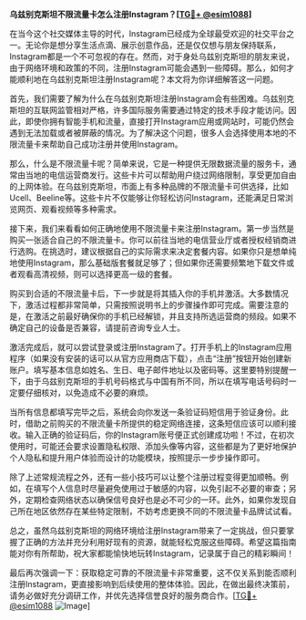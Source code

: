**乌兹别克斯坦不限流量卡怎么注册Instagram？[[TG💪+ @esim1088](https://t.me/s/esim1088)]**

在当今这个社交媒体主导的时代，Instagram已经成为全球最受欢迎的社交平台之一。无论你是想分享生活点滴、展示创意作品，还是仅仅想与朋友保持联系，Instagram都是一个不可忽视的存在。然而，对于身处乌兹别克斯坦的朋友来说，由于网络环境和政策的不同，注册Instagram可能会遇到一些障碍。那么，如何才能顺利地在乌兹别克斯坦注册Instagram呢？本文将为你详细解答这一问题。

首先，我们需要了解为什么在乌兹别克斯坦注册Instagram会有些困难。乌兹别克斯坦的互联网监管相对严格，许多国际服务需要通过特定的技术手段才能访问。因此，即使你拥有智能手机和流量，直接打开Instagram应用或网站时，可能仍然会遇到无法加载或者被屏蔽的情况。为了解决这个问题，很多人会选择使用本地的不限流量卡来帮助自己成功注册并使用Instagram。

那么，什么是不限流量卡呢？简单来说，它是一种提供无限数据流量的服务卡，通常由当地的电信运营商发行。这些卡片可以帮助用户绕过网络限制，享受更加自由的上网体验。在乌兹别克斯坦，市面上有多种品牌的不限流量卡可供选择，比如Ucell、Beeline等。这些卡片不仅能够让你轻松访问Instagram，还能满足日常浏览网页、观看视频等多种需求。

接下来，我们来看看如何正确地使用不限流量卡来注册Instagram。第一步当然是购买一张适合自己的不限流量卡。你可以前往当地的电信营业厅或者授权经销商进行选购。在挑选时，建议根据自己的实际需求来决定套餐内容。如果你只是想单纯地使用Instagram，那么基础版套餐就足够了；但如果你还需要频繁地下载文件或者观看高清视频，则可以选择更高一级的套餐。

购买到合适的不限流量卡后，下一步就是将其插入你的手机并激活。大多数情况下，激活过程都非常简单，只需按照说明书上的步骤操作即可完成。需要注意的是，在激活之前最好确保你的手机已经解锁，并且支持所选运营商的频段。如果不确定自己的设备是否兼容，请提前咨询专业人士。

激活完成后，就可以尝试登录或注册Instagram了。打开手机上的Instagram应用程序（如果没有安装的话可以从官方应用商店下载），点击“注册”按钮开始创建新账户。填写基本信息如姓名、生日、电子邮件地址以及密码等。这里要特别提醒一下，由于乌兹别克斯坦的手机号码格式与中国有所不同，所以在填写电话号码时一定要仔细核对，以免造成不必要的麻烦。

当所有信息都填写完毕之后，系统会向你发送一条验证码短信用于验证身份。此时，借助之前购买的不限流量卡所提供的稳定网络连接，这条短信应该可以顺利接收。输入正确的验证码后，你的Instagram账号便正式创建成功啦！不过，在初次使用时，可能还会要求设置隐私权限、添加头像等内容，这些都是为了更好地保护个人隐私和提升用户体验而设计的功能模块，按照提示一步步操作即可。

除了上述常规流程之外，还有一些小技巧可以让整个注册过程变得更加顺畅。例如，在填写个人信息时尽量避免使用过于敏感的内容，以免引起不必要的审查；另外，定期检查网络状态以确保信号良好也是必不可少的一环。此外，如果你发现自己所在地区依然存在某些特定限制，不妨考虑更换不同的不限流量卡品牌试试看。

总之，虽然乌兹别克斯坦的网络环境给注册Instagram带来了一定挑战，但只要掌握了正确的方法并充分利用好现有的资源，就能轻松克服这些障碍。希望这篇指南能对你有所帮助，祝大家都能愉快地玩转Instagram，记录属于自己的精彩瞬间！

最后再次强调一下：获取稳定可靠的不限流量卡非常重要，这不仅关系到能否顺利注册Instagram，更直接影响到后续使用的整体体验。因此，在做出最终决策前，请务必做好充分调研工作，并优先选择信誉良好的服务商合作。[[TG💪+ @esim1088](https://t.me/s/esim1088) ![Image](https://i.postimg.cc/4NQfJmqS/Snipaste-2025-05-13-00-14-12.png)]
